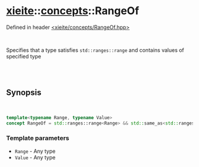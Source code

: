 # [xieite](../../README.md)::[concepts](../concepts.md)::RangeOf
Defined in header [<xieite/concepts/RangeOf.hpp>](../../include/xieite/concepts/RangeOf.hpp)

<br/>

Specifies that a type satisfies `std::ranges::range` and contains values of specified type

<br/><br/>

## Synopsis

<br/>

```cpp
template<typename Range, typename Value>
concept RangeOf = std::ranges::range<Range> && std::same_as<std::ranges::range_value_t<Range>, Value>;
```
### Template parameters
- `Range` - Any type
- `Value` - Any type
